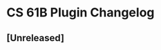 <!-- Keep a Changelog guide -> https://keepachangelog.com -->

# CS 61B Plugin Changelog

## [Unreleased]
